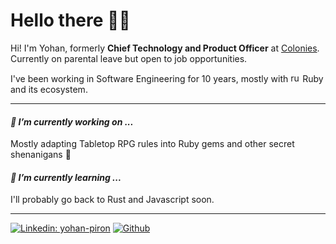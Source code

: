 # Hello there 🙋‍♂️

Hi! I'm Yohan, formerly <b>Chief Technology and Product Officer</b> at [Colonies](https://www.livecolonies.com/en). Currently on parental leave but open to job opportunities.

I've been working in Software Engineering for 10 years, mostly with <img src="https://upload.wikimedia.org/wikipedia/commons/thumb/7/73/Ruby_logo.svg/262px-Ruby_logo.svg.png" alt="ruby-lang logo" width="15" /> Ruby and its ecosystem.

---

#### <i>🔭 I’m currently working on ...</i>
Mostly adapting Tabletop RPG rules into Ruby gems and other secret shenanigans 👀

#### <i>🌱 I’m currently learning ...</i>
I'll probably go back to Rust and Javascript soon.

---

[![Linkedin: yohan-piron](https://img.shields.io/badge/Yohan-Piron-blue?style=flat&logo=Linkedin&logoColor=white&link=https://www.linkedin.com/in/yohan-piron-6a4a706a/)](https://www.linkedin.com/in/yohan-piron-6a4a706a/)
[![Github](https://img.shields.io/github/followers/yinfei?label=Follow&style=social)](https://github.com/yinfei)

<!--
**Yinfei/Yinfei** is a ✨ _special_ ✨ repository because its `README.md` (this file) appears on your GitHub profile.
-->
